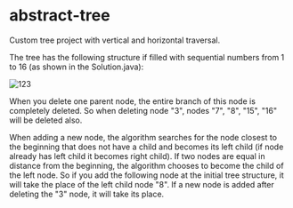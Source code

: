 # abstract-tree
Custom tree project with vertical and horizontal traversal.


The tree has the following structure if filled with sequential numbers from 1 to 16 (as shown in the Solution.java):

![123](https://user-images.githubusercontent.com/90202470/132716427-9fcdf627-01ae-4d2d-98ac-bc63f2c5acbe.png)

When you delete one parent node, the entire branch of this node is completely deleted. 
So when deleting node "3", nodes "7", "8", "15", "16" will be deleted also.

When adding a new node, the algorithm searches for the node closest to the beginning that does not have a child and becomes its left child (if node already has left child it becomes right child). If two nodes are equal in distance from the beginning, the algorithm chooses to become the child of the left node. 
So if you add the following node at the initial tree structure, it will take the place of the left child node "8".
If a new node is added after deleting the "3" node, it will take its place.
